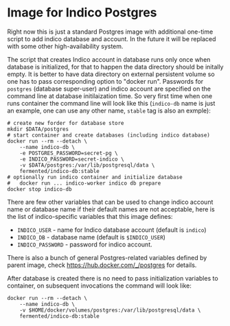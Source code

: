
Image for Indico Postgres
=========================

Right now this is just a standard Postgres image with additional one-time
script to add indico database and account. In the future it will be replaced
with some other high-availability system.

The script that creates Indico account in database runs only once when
database is initialized, for that to happen the data directory should be
initally empty. It is better to have data directory on external persistent
volume so one has to pass corresponding option to "docker run". Passwords for
`postgres` (database super-user) and indico account are specified on the
command line at database initilaization time. So very first time when one runs
container the command line will look like this (`indico-db` name is just an
example, one can use any other name, `stable` tag is also an exmple):

    # create new forder for database store
    mkdir $DATA/postgres
    # start container and create databases (including indico database)
    docker run --rm --detach \
        --name indico-db \
        -e POSTGRES_PASSWORD=secret-pg \
        -e INDICO_PASSWORD=secret-indico \
        -v $DATA/postgres:/var/lib/postgresql/data \
        fermented/indico-db:stable
    # optionally run indico container and initialize database
    #   docker run ... indico-worker indico db prepare
    docker stop indico-db

There are few other variables that can be used to change indico account name
or database name if their default names are not acceptable, here is the list
of indico-specific variables that this image defines:
- `INDICO_USER` - name for Indico database account (default is `indico`)
- `INDICO_DB` - database name (default is `$INDICO_USER`)
- `INDICO_PASSWORD` - password for indico account.

There is also a bunch of general Postgres-related variables defined by parent
image, check https://hub.docker.com/_/postgres for details.

After database is created there is no need to pass initialization variables
to container, on subsequent invocations the command will look like:

    docker run --rm --detach \
        --name indico-db \
        -v $HOME/docker/volumes/postgres:/var/lib/postgresql/data \
        fermented/indico-db:stable

